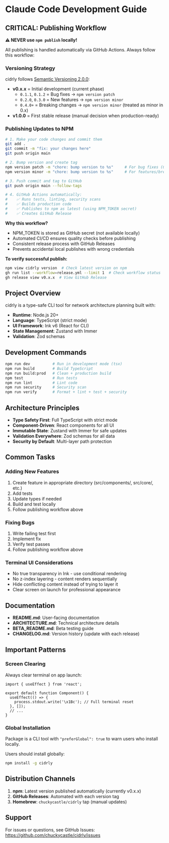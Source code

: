 # Claude Code Development Guide

## CRITICAL: Publishing Workflow

**⚠️ NEVER use `npm publish` locally!**

All publishing is handled automatically via GitHub Actions. Always follow this workflow:

### Versioning Strategy

cidrly follows [Semantic Versioning 2.0.0](https://semver.org):

- **v0.x.x** = Initial development (current phase)
  - `0.1.1`, `0.1.2` = Bug fixes → `npm version patch`
  - `0.2.0`, `0.3.0` = New features → `npm version minor`
  - `0.4.0+` = Breaking changes → `npm version minor` (treated as minor in 0.x)
- **v1.0.0** = First stable release (manual decision when production-ready)

### Publishing Updates to NPM

```bash
# 1. Make your code changes and commit them
git add .
git commit -m "fix: your changes here"
git push origin main

# 2. Bump version and create tag
npm version patch -m "chore: bump version to %s"     # For bug fixes (0.1.x)
npm version minor -m "chore: bump version to %s"     # For features/breaking (0.x.0)

# 3. Push commit and tag to GitHub
git push origin main --follow-tags

# 4. GitHub Actions automatically:
#    ✅ Runs tests, linting, security scans
#    ✅ Builds production code
#    ✅ Publishes to npm as latest (using NPM_TOKEN secret)
#    ✅ Creates GitHub Release
```

**Why this workflow?**
- NPM_TOKEN is stored as GitHub secret (not available locally)
- Automated CI/CD ensures quality checks before publishing
- Consistent release process with GitHub Releases
- Prevents accidental local publishes with wrong credentials

**To verify successful publish:**
```bash
npm view cidrly version  # Check latest version on npm
gh run list --workflow=release.yml --limit 1  # Check workflow status
gh release view v0.x.x  # View GitHub Release
```

## Project Overview

cidrly is a type-safe CLI tool for network architecture planning built with:
- **Runtime**: Node.js 20+
- **Language**: TypeScript (strict mode)
- **UI Framework**: Ink v6 (React for CLI)
- **State Management**: Zustand with Immer
- **Validation**: Zod schemas

## Development Commands

```bash
npm run dev          # Run in development mode (tsx)
npm run build        # Build TypeScript
npm run build:prod   # Clean + production build
npm test             # Run tests
npm run lint         # Lint code
npm run security     # Security scan
npm run verify       # Format + lint + test + security
```

## Architecture Principles

- **Type Safety First**: Full TypeScript with strict mode
- **Component-Driven**: React components for all UI
- **Immutable State**: Zustand with Immer for safe updates
- **Validation Everywhere**: Zod schemas for all data
- **Security by Default**: Multi-layer path protection

## Common Tasks

### Adding New Features
1. Create feature in appropriate directory (src/components/, src/core/, etc.)
2. Add tests
3. Update types if needed
4. Build and test locally
5. Follow publishing workflow above

### Fixing Bugs
1. Write failing test first
2. Implement fix
3. Verify test passes
4. Follow publishing workflow above

### Terminal UI Considerations
- No true transparency in Ink - use conditional rendering
- No z-index layering - content renders sequentially
- Hide conflicting content instead of trying to layer it
- Clear screen on launch for professional appearance

## Documentation

- **README.md**: User-facing documentation
- **ARCHITECTURE.md**: Technical architecture details
- **BETA_README.md**: Beta testing guide
- **CHANGELOG.md**: Version history (update with each release)

## Important Patterns

### Screen Clearing
Always clear terminal on app launch:
```tsx
import { useEffect } from 'react';

export default function Component() {
  useEffect(() => {
    process.stdout.write('\x1Bc'); // Full terminal reset
  }, []);
  // ...
}
```

### Global Installation
Package is a CLI tool with `"preferGlobal": true` to warn users who install locally.

Users should install globally:
```bash
npm install -g cidrly
```

## Distribution Channels

1. **npm**: Latest version published automatically (currently v0.x.x)
2. **GitHub Releases**: Automated with each version tag
3. **Homebrew**: `chuckycastle/cidrly` tap (manual updates)

## Support

For issues or questions, see GitHub Issues: https://github.com/chuckycastle/cidrly/issues
